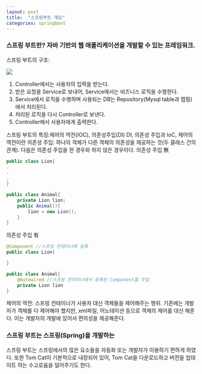 ```yaml
---
layout: post
title:  "스프링부트 개요"
categories: springboot
--- 
```


### 스프링 부트란? 자바 기반의 웹 애플리케이션을 개발할 수 있는 프레임워크.

스프링 부트의 구조:

<img src="https://cndiqor0512.github.io/img/Springboot각역할.png">

1. Controller에서는 사용자의 입력을 받는다.
2. 받은 요청을 Service로 보내어, Service에서는 비즈니스 로직을 수행한다.
3. Service에서 로직을 수행하며 사용되는 DB는 Repository(Mysql table과 맵핑)에서 처리된다.
4. 처리된 로직을 다시 Controller로 보낸다.
5. Controller에서 사용자에게 출력한다.

스프링 부트의 특징:제어의 역전(IOC), 의존성주입(DI)
DI, 의존성 주입과 IoC, 제어의 역전이란
의존성 주입: 하나의 객체가 다른 객체의 의존성을 제공하는 것(두 클래스 간의 관계).
다음은 의존성 주입을 한 경우와 하지 않은 경우이다.
의존성 주입 無
```java
public class Lion{
.
.
.
}
```
```java
public class Animal{
    private Lion lion;
    public Animal(){
        lion = new Lion();
    }
}
```
의존성 주입 有
```java
@Component //스프링 컨테이너에 등록
public class Lion{

}
```
```java
public class Animal{
    @Autowired //스프링 컨테이너에서 등록된 Component를 주입
    private Lion lion
}
```

제어의 역전: 스프링 컨테이너가 사용자 대신 객체들을 제어해주는 행위.
기존에는 개발자가 객체를 다 제어해야 했지만, xml파일, 어노테이션 등으로 객체의 제어를 대신 해준다. 이는 개발자의 개발에 있어서 편의성을 제공해준다. 


### 스프링 부트는 스프링(Spring)을 개발하는 

스프링 부트는 스프링에서의 많은 요소들을 자동화 또는 개발자가 이용하기 편하게 하였다. 
또한 Tom Cat이 기본적으로 내장되어 있어, Tom Cat을 다운로드하고 버전을 업데이트 하는 수고로움을 덜어주기도 한다.
